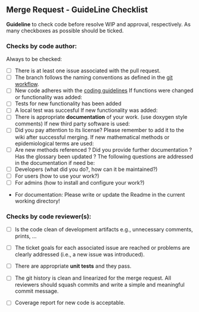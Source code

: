 ## Merge Request - GuideLine Checklist 

**Guideline** to check code before resolve WIP and approval, respectively.
As many checkboxes as possible should be ticked.

### Checks by code author:
Always to be checked:
* [ ] There is at least one issue associated with the pull request.
* [ ] The branch follows the naming conventions as defined in the [git workflow](git-workflow).
* [ ] New code adheres with the [coding guidelines](coding-guidelines)
If functions were changed or functionality was added:
* [ ] Tests for new functionality has been added
* [ ] A local test was succesful
If new functionality was added:
* [ ] There is appropriate **documentation** of your work. (use doxygen style comments)
If new third party software is used:
* [ ] Did you pay attention to its license? Please remember to add it to the wiki after successful merging.
If new mathematical methods or epidemiological terms are used:
* [ ] Are new methods referenced ? Did you provide further documentation ? Has the glossary been updated ? 
The following questions are addressed in the documentation if need be: 
* [ ] Developers (what did you do?, how can it be maintained?)
* [ ] For users (how to use your work?)
* [ ] For admins (how to install and configure your work?)

* For documentation: Please write or update the Readme in the current working directory!

### Checks by code reviewer(s):
* [ ] Is the code clean of development artifacts e.g., unnecessary comments, prints, ...
* [ ] The ticket goals for each associated issue are reached or problems are clearly addressed (i.e., a new issue was introduced).
* [ ] There are appropriate **unit tests** and they pass.
* [ ] The git history is clean and linearized for the merge request. All reviewers should squash commits and write a simple and meaningful commit message.
* [ ] Coverage report for new code is acceptable. 

